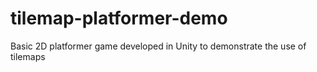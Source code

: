 # tilemap-platformer-demo
Basic 2D platformer game developed in Unity to demonstrate the use of tilemaps
